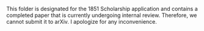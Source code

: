 This folder is designated for the 1851 Scholarship application and contains a completed paper that is currently undergoing internal review. Therefore, we cannot submit it to arXiv. I apologize for any inconvenience.
